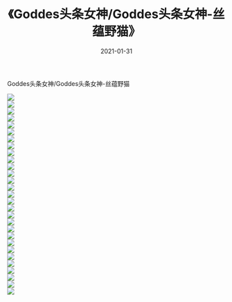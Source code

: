 ﻿---
layout: post
title:  《Goddes头条女神/Goddes头条女神-丝蕴野猫》
date:   2021-01-31
img: http://img.660000.xyz/Sharelink/网络美图/2021/Goddes头条女神/Goddes头条女神-丝蕴野猫/000.jpg
categories: [美女, 清纯, 唯美]
---

Goddes头条女神/Goddes头条女神-丝蕴野猫

 ![](http://img.660000.xyz/Sharelink/网络美图/2021/Goddes头条女神/Goddes头条女神-丝蕴野猫/001.jpg) <br>![](http://img.660000.xyz/Sharelink/网络美图/2021/Goddes头条女神/Goddes头条女神-丝蕴野猫/002.jpg) <br>![](http://img.660000.xyz/Sharelink/网络美图/2021/Goddes头条女神/Goddes头条女神-丝蕴野猫/003.jpg) <br>![](http://img.660000.xyz/Sharelink/网络美图/2021/Goddes头条女神/Goddes头条女神-丝蕴野猫/004.jpg) <br>![](http://img.660000.xyz/Sharelink/网络美图/2021/Goddes头条女神/Goddes头条女神-丝蕴野猫/005.jpg) <br>![](http://img.660000.xyz/Sharelink/网络美图/2021/Goddes头条女神/Goddes头条女神-丝蕴野猫/006.jpg) <br>![](http://img.660000.xyz/Sharelink/网络美图/2021/Goddes头条女神/Goddes头条女神-丝蕴野猫/007.jpg) <br>![](http://img.660000.xyz/Sharelink/网络美图/2021/Goddes头条女神/Goddes头条女神-丝蕴野猫/008.jpg) <br>![](http://img.660000.xyz/Sharelink/网络美图/2021/Goddes头条女神/Goddes头条女神-丝蕴野猫/009.jpg) <br>![](http://img.660000.xyz/Sharelink/网络美图/2021/Goddes头条女神/Goddes头条女神-丝蕴野猫/010.jpg) <br>![](http://img.660000.xyz/Sharelink/网络美图/2021/Goddes头条女神/Goddes头条女神-丝蕴野猫/011.jpg) <br>![](http://img.660000.xyz/Sharelink/网络美图/2021/Goddes头条女神/Goddes头条女神-丝蕴野猫/012.jpg) <br>![](http://img.660000.xyz/Sharelink/网络美图/2021/Goddes头条女神/Goddes头条女神-丝蕴野猫/013.jpg) <br>![](http://img.660000.xyz/Sharelink/网络美图/2021/Goddes头条女神/Goddes头条女神-丝蕴野猫/014.jpg) <br>![](http://img.660000.xyz/Sharelink/网络美图/2021/Goddes头条女神/Goddes头条女神-丝蕴野猫/015.jpg) <br>![](http://img.660000.xyz/Sharelink/网络美图/2021/Goddes头条女神/Goddes头条女神-丝蕴野猫/016.jpg) <br>![](http://img.660000.xyz/Sharelink/网络美图/2021/Goddes头条女神/Goddes头条女神-丝蕴野猫/017.jpg) <br>![](http://img.660000.xyz/Sharelink/网络美图/2021/Goddes头条女神/Goddes头条女神-丝蕴野猫/018.jpg) <br>![](http://img.660000.xyz/Sharelink/网络美图/2021/Goddes头条女神/Goddes头条女神-丝蕴野猫/019.jpg) <br>![](http://img.660000.xyz/Sharelink/网络美图/2021/Goddes头条女神/Goddes头条女神-丝蕴野猫/020.jpg) <br>![](http://img.660000.xyz/Sharelink/网络美图/2021/Goddes头条女神/Goddes头条女神-丝蕴野猫/021.jpg) <br>![](http://img.660000.xyz/Sharelink/网络美图/2021/Goddes头条女神/Goddes头条女神-丝蕴野猫/022.jpg) <br>![](http://img.660000.xyz/Sharelink/网络美图/2021/Goddes头条女神/Goddes头条女神-丝蕴野猫/023.jpg) <br>![](http://img.660000.xyz/Sharelink/网络美图/2021/Goddes头条女神/Goddes头条女神-丝蕴野猫/024.jpg) <br>![](http://img.660000.xyz/Sharelink/网络美图/2021/Goddes头条女神/Goddes头条女神-丝蕴野猫/025.jpg) <br>![](http://img.660000.xyz/Sharelink/网络美图/2021/Goddes头条女神/Goddes头条女神-丝蕴野猫/026.jpg) <br>![](http://img.660000.xyz/Sharelink/网络美图/2021/Goddes头条女神/Goddes头条女神-丝蕴野猫/027.jpg) <br>![](http://img.660000.xyz/Sharelink/网络美图/2021/Goddes头条女神/Goddes头条女神-丝蕴野猫/028.jpg) <br>![](http://img.660000.xyz/Sharelink/网络美图/2021/Goddes头条女神/Goddes头条女神-丝蕴野猫/029.jpg) <br>